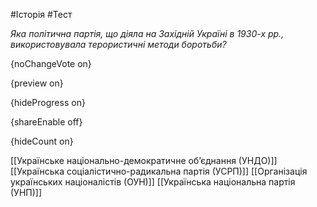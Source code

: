 #Історія #Тест

*Яка політична партія, що діяла на Західній Україні в 1930-х рр., використовувала терористичні методи боротьби?*

{noChangeVote on}

{preview on}

{hideProgress on}

{shareEnable off}

{hideCount on}

[[Українське національно-демократичне об’єднання (УНДО)]]
[[Українська соціалістично-радикальна партія (УСРП)]]
[[Організація українських націоналістів (ОУН)]]
[[Українська національна партія (УНП)]]
